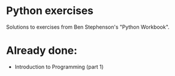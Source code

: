 # Python exercises
Solutions to exercises from Ben Stephenson's "Python Workbook".

# Already done:

- Introduction to Programming (part 1)
